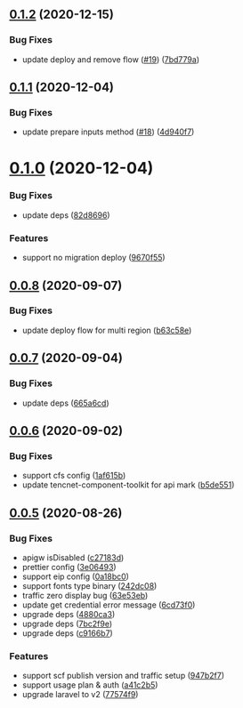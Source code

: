 ## [0.1.2](https://github.com/serverless-components/tencent-laravel/compare/v0.1.1...v0.1.2) (2020-12-15)


### Bug Fixes

* update deploy and remove flow ([#19](https://github.com/serverless-components/tencent-laravel/issues/19)) ([7bd779a](https://github.com/serverless-components/tencent-laravel/commit/7bd779af406ecb863160b6272ff2bb6395167364))

## [0.1.1](https://github.com/serverless-components/tencent-laravel/compare/v0.1.0...v0.1.1) (2020-12-04)


### Bug Fixes

* update prepare inputs method ([#18](https://github.com/serverless-components/tencent-laravel/issues/18)) ([4d940f7](https://github.com/serverless-components/tencent-laravel/commit/4d940f7f9c4ed6716fe31a65fc374f632cd7bb95))

# [0.1.0](https://github.com/serverless-components/tencent-laravel/compare/v0.0.8...v0.1.0) (2020-12-04)


### Bug Fixes

* update deps ([82d8696](https://github.com/serverless-components/tencent-laravel/commit/82d8696e0b4446414f81cd398646b4f9410d602c))


### Features

* support no migration deploy ([9670f55](https://github.com/serverless-components/tencent-laravel/commit/9670f55e521b15886297b99d8d89d5fe10a90cac))

## [0.0.8](https://github.com/serverless-components/tencent-laravel/compare/v0.0.7...v0.0.8) (2020-09-07)


### Bug Fixes

* update deploy flow for multi region ([b63c58e](https://github.com/serverless-components/tencent-laravel/commit/b63c58e6ba06597cd18dee4e963404f28b062ba3))

## [0.0.7](https://github.com/serverless-components/tencent-laravel/compare/v0.0.6...v0.0.7) (2020-09-04)


### Bug Fixes

* update deps ([665a6cd](https://github.com/serverless-components/tencent-laravel/commit/665a6cde0b0bf5df90b5d84eafa28ff9e37339aa))

## [0.0.6](https://github.com/serverless-components/tencent-laravel/compare/v0.0.5...v0.0.6) (2020-09-02)


### Bug Fixes

* support cfs config ([1af615b](https://github.com/serverless-components/tencent-laravel/commit/1af615bf4bf6950c862387b25f414f8d14cc1fbe))
* update tencnet-component-toolkit for api mark ([b5de551](https://github.com/serverless-components/tencent-laravel/commit/b5de551fe3fcddfc7021f01f7b0563c0b2cc9669))

## [0.0.5](https://github.com/serverless-components/tencent-laravel/compare/v0.0.4...v0.0.5) (2020-08-26)


### Bug Fixes

* apigw isDisabled ([c27183d](https://github.com/serverless-components/tencent-laravel/commit/c27183d7ec1b420c5a16dcd03185bb72c0413f7c))
* prettier config ([3e06493](https://github.com/serverless-components/tencent-laravel/commit/3e06493fbf9c99f9e293f2f851884cd0a5315577))
* support eip config ([0a18bc0](https://github.com/serverless-components/tencent-laravel/commit/0a18bc0e12e2422806c9eab3edfc2ffa064ae4c1))
* support fonts type binary ([242dc08](https://github.com/serverless-components/tencent-laravel/commit/242dc080162f93c27aa8f94adc67db307269ecb2))
* traffic zero display bug ([63e53eb](https://github.com/serverless-components/tencent-laravel/commit/63e53eb393dab71f9b38fdd627910f947a865ca5))
* update get credential error message ([6cd73f0](https://github.com/serverless-components/tencent-laravel/commit/6cd73f0e78dd6ab5e95d721cc0dbc82d2d01fdc8))
* upgrade deps ([4880ca3](https://github.com/serverless-components/tencent-laravel/commit/4880ca396d8dc4673504e189c900f971c83a357a))
* upgrade deps ([7bc2f9e](https://github.com/serverless-components/tencent-laravel/commit/7bc2f9e076d2ab02cf0bddc8180666844cf3ecf3))
* upgrade deps ([c9166b7](https://github.com/serverless-components/tencent-laravel/commit/c9166b7733e769175aed9103c2aeeab923ba3e85))


### Features

* support scf publish version and traffic setup ([947b2f7](https://github.com/serverless-components/tencent-laravel/commit/947b2f7f16b82fc9aca3b5e822a6b00041f77586))
* support usage plan & auth ([a41c2b5](https://github.com/serverless-components/tencent-laravel/commit/a41c2b591400e814e2b1826b2d100f92d8f75e04))
* upgrade laravel to v2 ([77574f9](https://github.com/serverless-components/tencent-laravel/commit/77574f9de9ba70391f0729087dd82846ae01facd))
